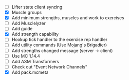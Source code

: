 - [ ] Lifter state client syncing
- [x] Muscle groups
- [x] Add minimum strengths, muscles and work to exercises
- [ ] Add Musclelyzer
- [ ] Add guide
- [x] Add strength capability
- [ ] Hookup tick handler to the exercise rep handler
- [ ] Add utility commands (Use Mojang's Brigadier)
- [ ] Add strengths changed message (server -> client)
- [ ] Use MC 1.14.4
- [ ] Add ASM Transformers
- [ ] Check out "Event Network Channels"
- [x] Add pack.mcmeta